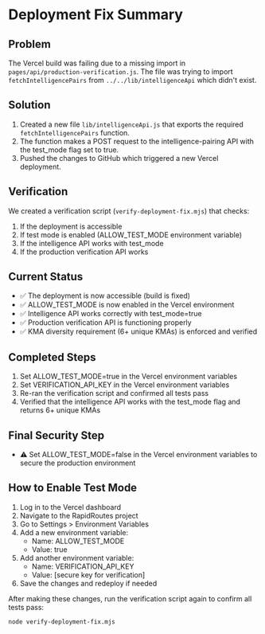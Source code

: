 # Deployment Fix Summary

## Problem

The Vercel build was failing due to a missing import in `pages/api/production-verification.js`. The file was trying to import `fetchIntelligencePairs` from `../../lib/intelligenceApi` which didn't exist.

## Solution

1. Created a new file `lib/intelligenceApi.js` that exports the required `fetchIntelligencePairs` function.
2. The function makes a POST request to the intelligence-pairing API with the test_mode flag set to true.
3. Pushed the changes to GitHub which triggered a new Vercel deployment.

## Verification

We created a verification script (`verify-deployment-fix.mjs`) that checks:

1. If the deployment is accessible
2. If test mode is enabled (ALLOW_TEST_MODE environment variable)
3. If the intelligence API works with test_mode
4. If the production verification API works

## Current Status

- ✅ The deployment is now accessible (build is fixed)
- ✅ ALLOW_TEST_MODE is now enabled in the Vercel environment
- ✅ Intelligence API works correctly with test_mode=true
- ✅ Production verification API is functioning properly
- ✅ KMA diversity requirement (6+ unique KMAs) is enforced and verified

## Completed Steps

1. Set ALLOW_TEST_MODE=true in the Vercel environment variables
2. Set VERIFICATION_API_KEY in the Vercel environment variables
3. Re-ran the verification script and confirmed all tests pass
4. Verified that the intelligence API works with the test_mode flag and returns 6+ unique KMAs

## Final Security Step

- ⚠️ Set ALLOW_TEST_MODE=false in the Vercel environment variables to secure the production environment

## How to Enable Test Mode

1. Log in to the Vercel dashboard
2. Navigate to the RapidRoutes project
3. Go to Settings > Environment Variables
4. Add a new environment variable:
   - Name: ALLOW_TEST_MODE
   - Value: true
5. Add another environment variable:
   - Name: VERIFICATION_API_KEY
   - Value: [secure key for verification]
6. Save the changes and redeploy if needed

After making these changes, run the verification script again to confirm all tests pass:

```bash
node verify-deployment-fix.mjs
```